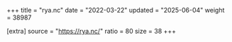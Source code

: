 +++
title = "rya.nc"
date = "2022-03-22"
updated = "2025-06-04"
weight = 38987

[extra]
source = "https://rya.nc/"
ratio = 80
size = 38
+++

